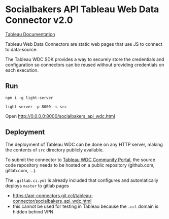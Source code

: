 # Socialbakers API Tableau Web Data Connector v2.0

[Tableau Documentation](https://tableau.github.io/webdataconnector)

Tableau Web Data Connectors are static web pages that use JS to connect to data-source.

The Tableau WDC SDK provides a way to securely store the credentials and configuration so connectors can be reused
without providing credentials on each execution.

## Run

`npm i -g light-server`

`light-server -p 8000 -s src`

Open http://0.0.0.0:8000/socialbakers_api_wdc.html

## Deployment

The deployment of Tableau WDC can be done on any HTTP server, making the contents of `src` directory publicly available.

To submit the connector to [Tableau WDC Community Portal](https://tableau.github.io/webdataconnector/community),
the source code repository needs to be hosted on a public repository (github.com, gitlab.com, ...).

The `.gitlab.ci.yml` is already included that configures and automatically deploys `master` to gitlab pages
 - https://api-connectors.git.ccl/tableau-connector/socialbakers_api_wdc.html
 - this cannot be used for testing in Tableau because the `.ccl` domain is hidden behind VPN
